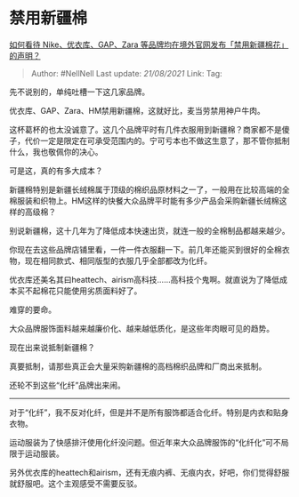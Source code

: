 # 禁用新疆棉
[如何看待 Nike、优衣库、GAP、Zara 等品牌均在境外官网发布「禁用新疆棉花」的声明？](https://www.zhihu.com/question/451069593/answer/1798261782)

> Author: #NellNell
> Last update: *21/08/2021*
> Link:
> Tag:

先不说别的，单纯吐槽一下这几家品牌。

优衣库、GAP、Zara、HM禁用新疆棉，这就好比，麦当劳禁用神户牛肉。

这杯葛杯的也太没诚意了。这几个品牌平时有几件衣服用到新疆棉？商家都不是傻子，代价一定是限定在可承受范围内的。宁可亏本也不做这生意了，那不管你抵制什么，我也敬佩你的决心。

可是这，真的有多大成本？

新疆棉特别是新疆长绒棉属于顶级的棉织品原材料之一了，一般用在比较高端的全棉服装和织物上。HM这样的快餐大众品牌平时能有多少产品会采购新疆长绒棉这样的高级棉？

别说新疆棉，这十几年为了降低成本快速出货，就连一般的全棉制品都越来越少。

你现在去这些品牌店铺里看，一件一件衣服翻一下。前几年还能买到很好的全棉衣物，现在相同款式、相同版型的衣服几乎全部都改为化纤。

优衣库还美名其曰heattech、airism高科技……高科技个鬼啊。就直说为了降低成本买不起棉花只能使用劣质面料好了。

难穿的要命。

大众品牌服饰面料越来越廉价化、越来越低质化，是这些年肉眼可见的趋势。

现在出来说抵制新疆棉？

真要抵制，请那些真正会大量采购新疆棉的高档棉织品牌和厂商出来抵制。

还轮不到这些“化纤”品牌出来闹。

---

对于“化纤”，我不反对化纤，但是并不是所有服饰都适合化纤。特别是内衣和贴身衣物。

运动服装为了快感排汗使用化纤没问题。但近年来大众品牌服饰的“化纤化”可不局限于运动服装。

另外优衣库的heattech和airism，还有无痕内裤、无痕内衣，好吧，你们觉得舒服就舒服吧。这个主观感受不需要反驳。
